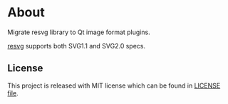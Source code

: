 
# About
Migrate resvg library to Qt image format plugins.

[resvg](https://github.com/RazrFalcon/resvg) supports both SVG1.1 and SVG2.0 specs.

## License
This project is released with MIT license which can be found in [LICENSE file](LICENSE).
